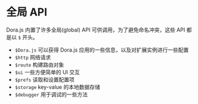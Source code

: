 # 全局 API

Dora.js 内置了许多全局(global) API 可供调用，为了避免命名冲突，这些 API 都是以 `$` 开头。

 - `$Dora.js` 可以获得 Dora.js 应用的一些信息，以及对扩展实例进行一些配置
 - `$http` 网络请求
 - `$route` 构建路由对象
 - `$ui` 一些方便简单的 UI 交互
 - `$prefs` 读取和设置配置项
 - `$storage` key-value 的本地数据存储
 - `$debugger` 用于调试的一些方法